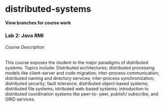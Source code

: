 # distributed-systems

**View branches for course work**

### Lab 2: Java RMI

###### Course Description
This course exposes the student to the major paradigms of distributed systems. Topics include: Distributed architectures;
distributed processing models like client-server and code migration; inter-process communication; distributed naming and
directory services; inter-process synchronization; distributed security; fault tolerance; distributed object-based systems;
distributed file systems; istributed web-based systems; introduction to distributed coordination systems like peer-to- peer,
publish/ subscribe, and GRID services.
